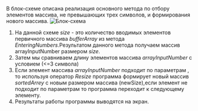 В блок-схеме описана реализация основного метода по отбору элементов массива, не превышающих трех символов, и формирования нового массива.
![Блок-схема](BlockDiagram.jpg)
1. На данной схеме *size* - это количество вводимых элементов первичного массива *bufferArray*  из метода *EnteringNumbers*.Результатом данного метода получаем массив arrayInputNumber размером *size*.
2. Затем мы сравниваем длину элементов массива *arrayInputNumber* с условием (<=3 символа) 
3. Если элемент массива *arrayInputNumber* подходит по параметрам , то используя оператор *Resize* программа формирует новый массив *sortedArrey* с новым размером массива (newSize),если элемент не подходит по параметрам то программа переходит к следующему элементу.
4. Результаты работы программы выводятся на экран.